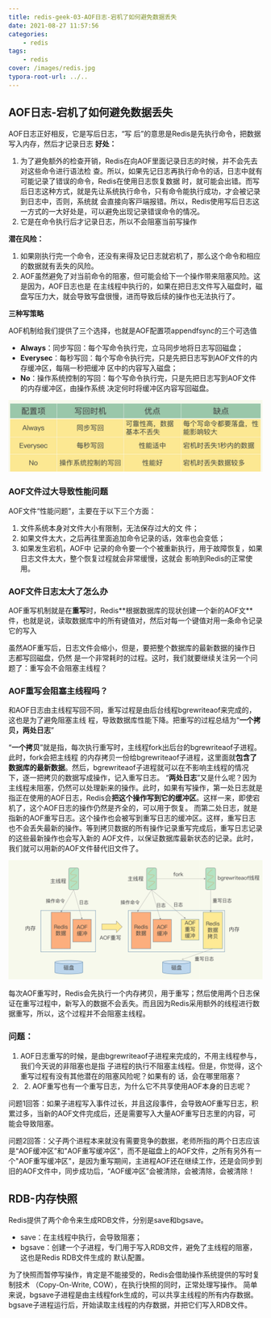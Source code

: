 ```yaml
---
title: redis-geek-03-AOF日志-宕机了如何避免数据丢失
date: 2021-08-27 11:57:56
categories: 
	- redis
tags:
	- redis
cover: /images/redis.jpg
typora-root-url: ../..
---
```


## AOF日志-宕机了如何避免数据丢失

AOF⽇志正好相反，它是写后⽇志，“写 后”的意思是Redis是先执⾏命令，把数据写⼊内存，然后才记录⽇志
**好处：**

1. 为了避免额外的检查开销，Redis在向AOF⾥⾯记录⽇志的时候，并不会先去对这些命令进⾏语法检 查。所以，如果先记⽇志再执⾏命令的话，⽇志中就有可能记录了错误的命令，Redis在使⽤⽇志恢复数据 时，就可能会出错。⽽写后⽇志这种⽅式，就是先让系统执⾏命令，只有命令能执⾏成功，才会被记录到⽇志中，否则，系统就 会直接向客⼾端报错。所以，Redis使⽤写后⽇志这⼀⽅式的⼀⼤好处是，可以避免出现记录错误命令的情况。
2. 它是在命令执⾏后才记录⽇志，所以不会阻塞当前写操作

**潜在风险：**

1. 如果刚执⾏完⼀个命令，还没有来得及记⽇志就宕机了，那么这个命令和相应的数据就有丢失的⻛险。
2. AOF虽然避免了对当前命令的阻塞，但可能会给下⼀个操作带来阻塞⻛险。这是因为，AOF⽇志也是 在主线程中执⾏的，如果在把⽇志⽂件写⼊磁盘时，磁盘写压⼒⼤，就会导致写盘很慢，进⽽导致后续的操作也⽆法执⾏了。

**三种写策略**

AOF机制给我们提供了三个选择，也就是AOF配置项appendfsync的三个可选值

- **Always**：同步写回：每个写命令执⾏完，⽴⻢同步地将⽇志写回磁盘；
- **Everysec**：每秒写回：每个写命令执⾏完，只是先把⽇志写到AOF⽂件的内存缓冲区，每隔⼀秒把缓冲 区中的内容写⼊磁盘；
- **No**：操作系统控制的写回：每个写命令执⾏完，只是先把⽇志写到AOF⽂件的内存缓冲区，由操作系统 决定何时将缓冲区内容写回磁盘。

<img src="/images/image-20210827134953513.png" alt="image-20210827134953513" style="zoom:50%;" />



### AOF文件过大导致性能问题

AOF文件“性能问题”，主要在于以下三个⽅⾯：

1. ⽂件系统本⾝对⽂件⼤⼩有限制，⽆法保存过⼤的⽂ 件；
2. 如果⽂件太⼤，之后再往⾥⾯追加命令记录的话，效率也会变低；
3. 如果发⽣宕机，AOF中 记录的命令要⼀个个被重新执⾏，⽤于故障恢复，如果⽇志⽂件太⼤，整个恢复过程就会⾮常缓慢，这就会 影响到Redis的正常使⽤。

### AOF文件日志太大了怎么办

AOF重写机制就是在**重写**时，Redis**根据数据库的现状创建⼀个新的AOF⽂**件，也就是说，读取数据库中的所有键值对，然后对每⼀个键值对⽤⼀条命令记录它的写⼊

虽然AOF重写后，⽇志⽂件会缩⼩，但是，要把整个数据库的最新数据的操作⽇志都写回磁盘，仍然 是⼀个⾮常耗时的过程。这时，我们就要继续关注另⼀个问题了：重写会不会阻塞主线程？

### AOF重写会阻塞主线程吗？

和AOF⽇志由主线程写回不同，重写过程是由后台线程bgrewriteaof来完成的，这也是为了避免阻塞主线 程，导致数据库性能下降。把重写的过程总结为“**⼀个拷⻉，两处⽇志**”

“**⼀个拷⻉**”就是指，每次执⾏重写时，主线程fork出后台的bgrewriteaof⼦进程。此时，fork会把主线程 的内存拷⻉⼀份给bgrewriteaof⼦进程，这⾥⾯就**包含了数据库的最新数据**。然后，bgrewriteaof⼦进程就可以在不影响主线程的情况下，逐⼀把拷⻉的数据写成操作，记⼊重写⽇志。
“**两处⽇志**”⼜是什么呢？因为主线程未阻塞，仍然可以处理新来的操作。此时，如果有写操作，第⼀处⽇志就是指正在使⽤的AOF⽇志，Redis会**把这个操作写到它的缓冲区**。这样⼀来，即使宕机了，这个AOF⽇志的操作仍然是⻬全的，可以⽤于恢复。 ⽽第⼆处⽇志，就是指新的AOF重写⽇志。这个操作也会被写到重写⽇志的缓冲区。这样，重写⽇志也不会丢失最新的操作。等到拷⻉数据的所有操作记录重写完成后，重写⽇志记录的这些最新操作也会写⼊新的 AOF⽂件，以保证数据库最新状态的记录。此时，我们就可以⽤新的AOF⽂件替代旧⽂件了。

<img src="/images/image-20210827142154245.png" alt="image-20210827142154245" style="zoom:50%;" />

每次AOF重写时，Redis会先执⾏⼀个内存拷⻉，⽤于重写；然后使⽤两个⽇志保证在重写过程中，新写⼊的数据不会丢失。⽽且因为Redis采⽤额外的线程进⾏数据重写，所以，这个过程并不会阻塞主线程。

### 问题：

1. AOF⽇志重写的时候，是由bgrewriteaof⼦进程来完成的，不⽤主线程参与，我们今天说的⾮阻塞也是指 ⼦进程的执⾏不阻塞主线程。但是，你觉得，这个重写过程有没有其他潜在的阻塞⻛险呢？如果有的 话，会在哪⾥阻塞？ 
2. 2. AOF重写也有⼀个重写⽇志，为什么它不共享使⽤AOF本⾝的⽇志呢？

问题1回答：如果⼦进程写⼊事件过⻓，并且这段事件，会导致AOF重写⽇志，积累过多，当新的AOF⽂件完成后，还是需要写⼊⼤量AOF重写⽇志⾥的内容，可能会导致阻塞。 

问题2回答：⽗⼦两个进程本来就没有需要竞争的数据，⽼师所指的两个⽇志应该是“AOF缓冲区”和"AOF重写缓冲区"，⽽不是磁盘上的AOF⽂件，之所有另外有⼀个"AOF重写缓冲区"，是因为重写期间，主进程AOF还在继续⼯作，还是会同步到旧的AOF⽂件中，同步成功后，“AOF缓冲区”会被清除，会被清除，会被清除！



## RDB-内存快照

Redis提供了两个命令来⽣成RDB⽂件，分别是save和bgsave。

- save：在主线程中执⾏，会导致阻塞；
-  bgsave：创建⼀个⼦进程，专⻔⽤于写⼊RDB⽂件，避免了主线程的阻塞，这也是Redis RDB⽂件⽣成的 默认配置。

为了快照⽽暂停写操作，肯定是不能接受的，Redis会借助操作系统提供的写时复制技术 （Copy-On-Write, COW），在执⾏快照的同时，正常处理写操作。 简单来说，bgsave⼦进程是由主线程fork⽣成的，可以共享主线程的所有内存数据。bgsave⼦进程运⾏后，开始读取主线程的内存数据，并把它们写⼊RDB⽂件。
